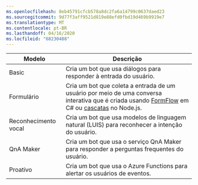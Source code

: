 ```yaml
---
ms.openlocfilehash: 8eb45791cfcb578a8dc2fa6a14799c0637daed23
ms.sourcegitcommit: 9d77f3aff9521d819e88efd0fbd19d469b9919e7
ms.translationtype: MT
ms.contentlocale: pt-BR
ms.lasthandoff: 04/16/2020
ms.locfileid: "68230488"
---
```

|        Modelo        |                                                                                                         Descrição                                                                                                         |
|------------------------|-----------------------------------------------------------------------------------------------------------------------------------------------------------------------------------------------------------------------------|
|         Basic          |                                                                                  Cria um bot que usa diálogos para responder à entrada do usuário.                                                                                  |
|          Formulário          | Cria um bot que coleta a entrada de um usuário por meio de uma conversa interativa que é criada usando [FormFlow](~/dotnet/bot-builder-dotnet-formflow.md) em C# ou [cascatas](~/nodejs/bot-builder-nodejs-prompts.md) no Node.js. |
| Reconhecimento vocal |                                                                      Cria um bot que usa modelos de linguagem natural (LUIS) para reconhecer a intenção do usuário.                                                                      |
|       QnA Maker        |                                                                            Cria um bot que usa o serviço QnA Maker para responder a perguntas frequentes do usuário.                                                                             |
|       Proativo        |                                                                              Cria um bot que usa o Azure Functions para alertar os usuários de eventos.                                                                              |

